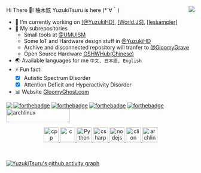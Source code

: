 <img align="right" src="https://github-readme-stats.vercel.app/api/top-langs/?username=YuzukiTsuru&hide=c&show_icons=true&theme=vue-dark"/>
Hi There 👋! 柚木鉉 YuzukiTsuru is here (*´∀｀)

- 🔭 I’m currently working on [[@YuzukiHD]](https://github.com/YuzukiHD), [[World.JS]](https://github.com/YuzukiTsuru/World.JS), [[lessampler]](https://github.com/YuzukiTsuru/lessampler)
- 👀 My subrepositories
  - Small tools at [@UMUISM](https://github.com/UMUISM) 
  - Some IoT and Hardware design stuff in [@YuzukiHD](https://github.com/YuzukiHD) 
  - Archive and disconnected repository will tranfer to [@GloomyGrave](https://github.com/GloomyGrave)
  - Open Source Hardware [OSHWHub(Chinese)](https://oshwhub.com/gloomyghost)
- 🌏 Available languages for me `中文, 日本語, English`
- ⚡ Fun fact: 
  - [x] Autistic Spectrum Disorder
  - [x] Attention Deficit and Hyperactivity Disorder
- 📊 Website [GloomyGhost.com](http://gloomyghost.com/)

<img align="left" src="https://github-readme-stats.vercel.app/api?username=YuzukiTsuru&show_icons=true&theme=vue-dark"/>

[![forthebadge](https://forthebadge.com/images/badges/built-with-love.svg)](https://forthebadge.com)
[![forthebadge](https://forthebadge.com/images/badges/contains-cat-gifs.svg)](https://forthebadge.com)
[![forthebadge](https://forthebadge.com/images/badges/ages-12.svg)](https://forthebadge.com)
[![forthebadge](https://forthebadge.com/images/badges/made-with-c-plus-plus.svg)](https://forthebadge.com)
<img src="https://komarev.com/ghpvc/?username=YuzukiTsuru&color=009688&style=for-the-badge" alt="archlinux" width="170" height="36"/>

<p align="center">
   <a href="#">
      <img src="https://github.com/get-icon/geticon/blob/master/icons/c-plusplus.svg" alt="cpp" width="40" height="40"/>
   </a>
   <a href="#">
      <img src="https://github.com/get-icon/geticon/blob/master/icons/c.svg" alt="c" width="40" height="40"/>
   </a>
   <a href="#">
      <img src="https://github.com/get-icon/geticon/blob/master/icons/python.svg" alt="Python" width="40" height="40"/>
   </a>
   <a href="#">
      <img src="https://github.com/get-icon/geticon/blob/master/icons/c-sharp.svg" alt="csharp" width="40" height="40"/>
   </a>
   <a href="#">
      <img src="https://github.com/get-icon/geticon/blob/master/icons/assembly.svg" alt="nodejs" width="40" height="40"/>
   </a>
   <a href="#">
      <img src="https://github.com/get-icon/geticon/blob/master/icons/clion.svg" alt="clion" width="40" height="40"/>
   </a>
   <a href="#">
      <img src="https://github.com/get-icon/geticon/blob/master/icons/archlinux.svg" alt="archlinux" width="40" height="40"/>
   </a>
</p>
<br>

[![YuzukiTsuru's github activity graph](https://activity-graph.herokuapp.com/graph?username=YuzukiTsuru&theme=github)](https://github.com/YuzukiTsuru)

